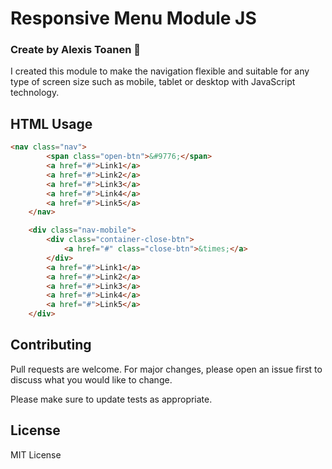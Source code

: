 # Responsive Menu Module JS

### Create by Alexis Toanen :mobile_phone_off:

I created this module to make the navigation flexible and suitable for any type of screen size such as mobile, tablet or desktop with JavaScript technology.

## HTML Usage

```html
<nav class="nav">
        <span class="open-btn">&#9776;</span>
        <a href="#">Link1</a>
        <a href="#">Link2</a>
        <a href="#">Link3</a>
        <a href="#">Link4</a>
        <a href="#">Link5</a>
    </nav>

    <div class="nav-mobile">
        <div class="container-close-btn">
            <a href="#" class="close-btn">&times;</a>
        </div>
        <a href="#">Link1</a>
        <a href="#">Link2</a>
        <a href="#">Link3</a>
        <a href="#">Link4</a>
        <a href="#">Link5</a>
    </div>
```

## Contributing
Pull requests are welcome. For major changes, please open an issue first to discuss what you would like to change.

Please make sure to update tests as appropriate.

## License

MIT License